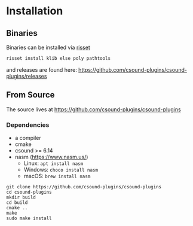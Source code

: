 # Installation

## Binaries

Binaries can be installed via [risset](https://github.com/csound-plugins/risset)

```bash
risset install klib else poly pathtools
```

and releases are found here: https://github.com/csound-plugins/csound-plugins/releases


## From Source


The source lives at <https://github.com/csound-plugins/csound-plugins>


### Dependencies

* a compiler
* cmake
* csound >= 6.14
* nasm (https://www.nasm.us/)
    * Linux: `apt install nasm`
    * Windows: `choco install nasm`
    * macOS: `brew install nasm`

```
git clone https://github.com/csound-plugins/csound-plugins
cd csound-plugins
mkdir build
cd build
cmake ..
make 
sudo make install
```